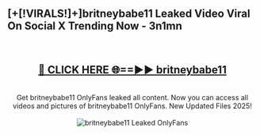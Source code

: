<h2>[+[!VIRALS!]+]britneybabe11 Leaked Video Viral On Social X Trending Now - 3n1mn</h2>
<br>
<div align="center">
<h2><a href="https://libra.edu.pl?britneybabe11" rel="nofollow">🔴 CLICK HERE 🌐==►► britneybabe11</a></h2>
<br>
Get britneybabe11 OnlyFans leaked all content. Now you can access all videos and pictures of britneybabe11 OnlyFans. New Updated Files 2025!
<br>
<br>
<a href="https://libra.edu.pl?britneybabe11" rel="nofollow" data-target="animated-image.originalLink"><img src="https://i.ibb.co.com/WyWwxjT/player-gif2.gif" alt="britneybabe11 Leaked OnlyFans" style="max-width: 100%; display: inline-block;" data-target="animated-image.originalImage"></a>
</div>
<br>